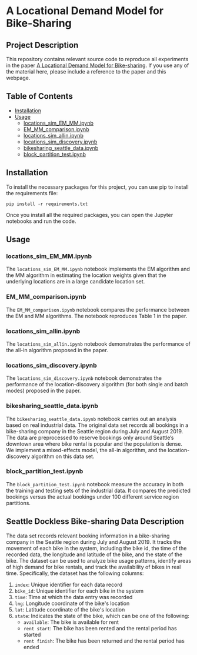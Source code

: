 # A Locational Demand Model for Bike-Sharing

## Project Description
This repository contains relevant source code to reproduce all experiments in the paper [A Locational Demand Model for Bike-sharing](https://papers.ssrn.com/sol3/papers.cfm?abstract_id=3311371). If you use any of the material here, please include a reference to the paper and this webpage.


## Table of Contents

- [Installation](#installation)
- [Usage](#usage)
  - [locations_sim_EM_MM.ipynb](#locations_sim_em_mmipynb)
  - [EM_MM_comparison.ipynb](#em_mm_comparisonipynb)
  - [locations_sim_allin.ipynb](#locations_sim_allinipynb)
  - [locations_sim_discovery.ipynb](#locations_sim_discoveryipynb)
  - [bikesharing_seattle_data.ipynb](#bikesharing_seattle_dataipynb)
  - [block_partition_test.ipynb](#block_partition_testipynb)

## Installation

To install the necessary packages for this project, you can use pip to install the requirements file:
```
pip install -r requirements.txt
```
Once you install all the required packages, you can open the Jupyter notebooks and run the code.

## Usage

### locations_sim_EM_MM.ipynb

The `locations_sim_EM_MM.ipynb` notebook implements the EM algorithm and the MM algorithm in estimating the location weights given that the underlying locations are in a large candidate location set. 

### EM_MM_comparison.ipynb
The `EM_MM_comparison.ipynb` notebook compares the performance between the EM and MM algorithms. The notebook reproduces Table 1 in the paper.

### locations_sim_allin.ipynb

The `locations_sim_allin.ipynb` notebook demonstrates the performance of the all-in algorithm proposed in the paper. 

### locations_sim_discovery.ipynb

The `locations_sim_discovery.ipynb` notebook demonstrates the performance of the location-discovery algorithm (for both single and batch modes) proposed in the paper. 

### bikesharing_seattle_data.ipynb

The `bikesharing_seattle_data.ipynb` notebook carries out an analysis based on real industrial data. The original data set records all bookings in a bike-sharing company in the Seattle region during July and August 2019. The data are preprocessed to reserve bookings only around Seattle’s downtown area where bike rental is popular and the population is dense. We implement a mixed-effects model, the all-in algorithm, and the location-discovery algorithm on this data set.

### block_partition_test.ipynb
The `block_partition_test.ipynb` notebook measure the accuracy in both the training and testing sets of the industrial data. It compares the predicted bookings versus the actual bookings under 100 different service region partitions.

## Seattle Dockless Bike-sharing Data Description

The data set records relevant booking information in a bike-sharing company in the Seattle region during July and August 2019. It tracks the movement of each bike in the system, including the bike id, the time of the recorded data, the longitude and latitude of the bike, and the state of the bike. The dataset can be used to analyze bike usage patterns, identify areas of high demand for bike rentals, and track the availability of bikes in real time. Specifically, the dataset has the following columns:

1. `index`: Unique identifier for each data record
2. `bike_id`: Unique identifier for each bike in the system
3. `time`: Time at which the data entry was recorded
4. `lng`: Longitude coordinate of the bike's location
5. `lat`: Latitude coordinate of the bike's location
6. `state`: Indicates the state of the bike, which can be one of the following:
   - `available`: The bike is available for rent
   - `rent start`: The bike has been rented and the rental period has started
   - `rent finish`: The bike has been returned and the rental period has ended

   
